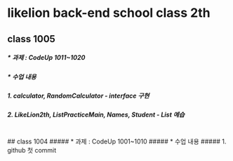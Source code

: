 # likelion back-end school class 2th
## class 1005
##### * 과제 : CodeUp 1011~1020
##### * 수업 내용 
##### 1. calculator, RandomCalculator - interface 구현
##### 2. LikeLion2th, ListPracticeMain, Names, Student - List 예습
<br/>
## class 1004
##### * 과제 : CodeUp 1001~1010
##### * 수업 내용
##### 1. github 첫 commit

